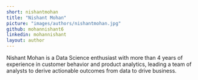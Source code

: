 ```yaml
---
short: nishantmohan
title: "Nishant Mohan"
picture: "images/authors/nishantmohan.jpg"
github: mohannishant6
linkedin: mohannishant
layout: author
---
```


Nishant Mohan is a Data Science enthusiast with more than 4 years of experience in
customer behavior and product analytics, leading a team of analysts to derive
actionable outcomes from data to drive business.